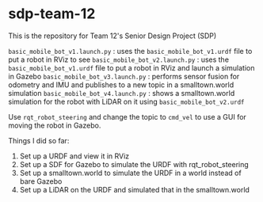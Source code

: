 # sdp-team-12
This is the repository for Team 12's Senior Design Project (SDP)

```basic_mobile_bot_v1.launch.py``` : uses the ```basic_mobile_bot_v1.urdf``` file to put a robot in RViz to see
```basic_mobile_bot_v2.launch.py``` : uses the ```basic_mobile_bot_v1.urdf``` file to put a robot in RViz and launch a simulation in Gazebo
```basic_mobile_bot_v3.launch.py``` : performs sensor fusion for odometry and IMU and publishes to a new topic in a smalltown.world simulation
```basic_mobile_bot_v4.launch.py``` : shows a smalltown.world simulation for the robot with LiDAR on it using ```basic_mobile_bot_v2.urdf```

Use ```rqt_robot_steering``` and change the topic to ```cmd_vel``` to use a GUI for moving the robot in Gazebo. 

Things I did so far: 
1. Set up a URDF and view it in RViz
2. Set up a SDF for Gazebo to simulate the URDF with rqt_robot_steering
3. Set up a smalltown.world to simulate the URDF in a world instead of bare Gazebo
4. Set up a LiDAR on the URDF and simulated that in the smalltown.world